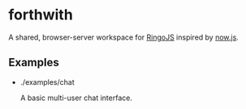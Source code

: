 # forthwith

A shared, browser-server workspace for [RingoJS](http://www.ringojs.org/) inspired by [now.js](http://www.nowjs.com/).

## Examples

* ./examples/chat

  A basic multi-user chat interface.
